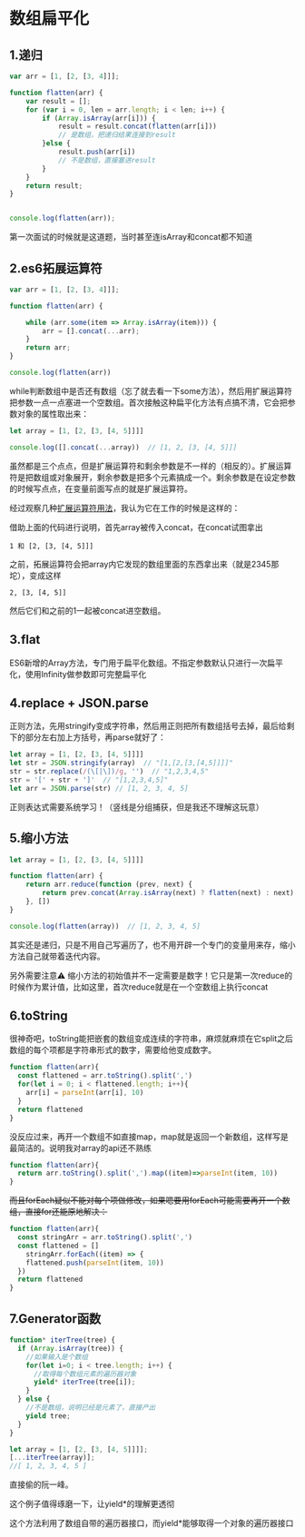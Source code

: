 # 数组扁平化

## 1.递归

```js
var arr = [1, [2, [3, 4]]];

function flatten(arr) {
    var result = [];
    for (var i = 0, len = arr.length; i < len; i++) {
        if (Array.isArray(arr[i])) {
            result = result.concat(flatten(arr[i]))
          	// 是数组，把递归结果连接到result
        }else {
            result.push(arr[i])
          	// 不是数组，直接塞进result
        }
    }
    return result;
}


console.log(flatten(arr));
```

第一次面试的时候就是这道题，当时甚至连isArray和concat都不知道

## 2.es6拓展运算符

```js
var arr = [1, [2, [3, 4]]];

function flatten(arr) {

    while (arr.some(item => Array.isArray(item))) {
        arr = [].concat(...arr);
    }
    return arr;
}

console.log(flatten(arr))
```

while判断数组中是否还有数组（忘了就去看一下some方法），然后用扩展运算符把参数一点一点塞进一个空数组。首次接触这种扁平化方法有点搞不清，它会把参数对象的属性取出来：

```js
let array = [1, [2, [3, [4, 5]]]]

console.log([].concat(...array))  // [1, 2, [3, [4, 5]]]
```

虽然都是三个点点，但是扩展运算符和剩余参数是不一样的（相反的）。扩展运算符是把数组或对象展开，剩余参数是把多个元素搞成一个。剩余参数是在设定参数的时候写点点，在变量前面写点的就是扩展运算符。

经过观察几种[扩展运算符用法](https://segmentfault.com/a/1190000020259974)，我认为它在工作的时候是这样的：

借助上面的代码进行说明，首先array被传入concat，在concat试图拿出

```
1 和 [2, [3, [4, 5]]]
```

之前，拓展运算符会把array内它发现的数组里面的东西拿出来（就是2345那坨），变成这样

```
2, [3, [4, 5]]
```

然后它们和之前的1一起被concat进空数组。

## 3.flat

ES6新增的Array方法，专门用于扁平化数组。不指定参数默认只进行一次扁平化，使用Infinity做参数即可完整扁平化

## 4.replace + JSON.parse

正则方法，先用stringify变成字符串，然后用正则把所有数组括号去掉，最后给剩下的部分左右加上方括号，再parse就好了：

```js
let array = [1, [2, [3, [4, 5]]]]
let str = JSON.stringify(array)  // "[1,[2,[3,[4,5]]]]"
str = str.replace(/(\[|\])/g, '')  // "1,2,3,4,5"
str = '[' + str + ']'  // "[1,2,3,4,5]"
let arr = JSON.parse(str) // [1, 2, 3, 4, 5]
```

正则表达式需要系统学习！（竖线是分组捕获，但是我还不理解这玩意）

## 5.缩小方法

```js
let array = [1, [2, [3, [4, 5]]]]

function flatten(arr) {
    return arr.reduce(function (prev, next) {
        return prev.concat(Array.isArray(next) ? flatten(next) : next)
    }, [])
}

console.log(flatten(array))  // [1, 2, 3, 4, 5]
```

其实还是递归，只是不用自己写遍历了，也不用开辟一个专门的变量用来存，缩小方法自己就带着迭代内容。

另外需要注意⚠️ 缩小方法的初始值并不一定需要是数字！它只是第一次reduce的时候作为累计值，比如这里，首次reduce就是在一个空数组上执行concat

## 6.toString

很神奇吧，toString能把嵌套的数组变成连续的字符串，麻烦就麻烦在它split之后数组的每个项都是字符串形式的数字，需要给他变成数字。

```js
function flatten(arr){
  const flattened = arr.toString().split(',')
  for(let i = 0; i < flattened.length; i++){
    arr[i] = parseInt(arr[i], 10)
  }
  return flattened
}
```

没反应过来，再开一个数组不如直接map，map就是返回一个新数组，这样写是最简洁的。说明我对array的api还不熟练

```js
function flatten(arr){
  return arr.toString().split(',').map((item)=>parseInt(item, 10))
}
```

~~而且forEach疑似不能对每个项做修改，如果嗯要用forEach可能需要再开一个数组，直接for还能原地解决：~~

```js
function flatten(arr){
  const stringArr = arr.toString().split(',')
  const flattened = []
	stringArr.forEach((item) => {
    flattened.push(parseInt(item, 10))
  })
  return flattened
}
```



## 7.Generator函数

```js
function* iterTree(tree) {
  if (Array.isArray(tree)) {
    //如果输入是个数组
    for(let i=0; i < tree.length; i++) {
      //取得每个数组元素的遍历器对象
      yield* iterTree(tree[i]);
    }
  } else {
    //不是数组，说明已经是元素了，直接产出
    yield tree;
  }
}

let array = [1, [2, [3, [4, 5]]]];
[...iterTree(array)];
//[ 1, 2, 3, 4, 5 ]
```

直接偷的阮一峰。

这个例子值得琢磨一下，让yield*的理解更透彻

这个方法利用了数组自带的遍历器接口，而yield*能够取得一个对象的遍历器接口
